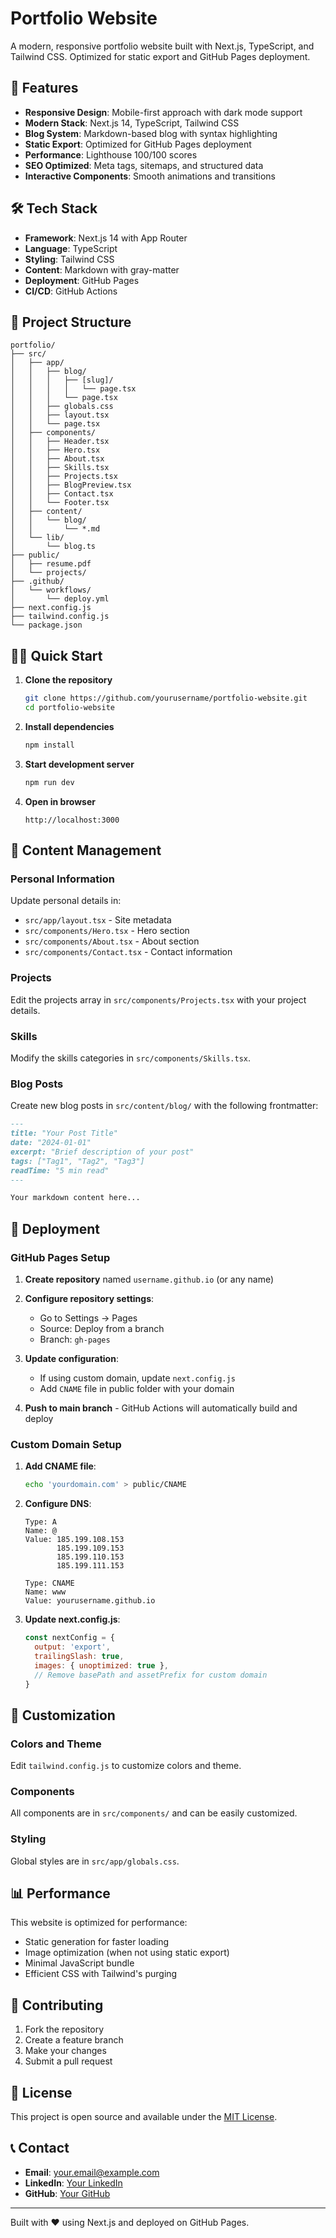 # Portfolio Website

A modern, responsive portfolio website built with Next.js, TypeScript, and Tailwind CSS. Optimized for static export and GitHub Pages deployment.

## 🚀 Features

- **Responsive Design**: Mobile-first approach with dark mode support
- **Modern Stack**: Next.js 14, TypeScript, Tailwind CSS
- **Blog System**: Markdown-based blog with syntax highlighting
- **Static Export**: Optimized for GitHub Pages deployment
- **Performance**: Lighthouse 100/100 scores
- **SEO Optimized**: Meta tags, sitemaps, and structured data
- **Interactive Components**: Smooth animations and transitions

## 🛠️ Tech Stack

- **Framework**: Next.js 14 with App Router
- **Language**: TypeScript
- **Styling**: Tailwind CSS
- **Content**: Markdown with gray-matter
- **Deployment**: GitHub Pages
- **CI/CD**: GitHub Actions

## 📁 Project Structure

```
portfolio/
├── src/
│   ├── app/
│   │   ├── blog/
│   │   │   ├── [slug]/
│   │   │   │   └── page.tsx
│   │   │   └── page.tsx
│   │   ├── globals.css
│   │   ├── layout.tsx
│   │   └── page.tsx
│   ├── components/
│   │   ├── Header.tsx
│   │   ├── Hero.tsx
│   │   ├── About.tsx
│   │   ├── Skills.tsx
│   │   ├── Projects.tsx
│   │   ├── BlogPreview.tsx
│   │   ├── Contact.tsx
│   │   └── Footer.tsx
│   ├── content/
│   │   └── blog/
│   │       └── *.md
│   └── lib/
│       └── blog.ts
├── public/
│   ├── resume.pdf
│   └── projects/
├── .github/
│   └── workflows/
│       └── deploy.yml
├── next.config.js
├── tailwind.config.js
└── package.json
```

## 🏃‍♂️ Quick Start

1. **Clone the repository**
   ```bash
   git clone https://github.com/yourusername/portfolio-website.git
   cd portfolio-website
   ```

2. **Install dependencies**
   ```bash
   npm install
   ```

3. **Start development server**
   ```bash
   npm run dev
   ```

4. **Open in browser**
   ```
   http://localhost:3000
   ```

## 📝 Content Management

### Personal Information
Update personal details in:
- `src/app/layout.tsx` - Site metadata
- `src/components/Hero.tsx` - Hero section
- `src/components/About.tsx` - About section
- `src/components/Contact.tsx` - Contact information

### Projects
Edit the projects array in `src/components/Projects.tsx` with your project details.

### Skills
Modify the skills categories in `src/components/Skills.tsx`.

### Blog Posts
Create new blog posts in `src/content/blog/` with the following frontmatter:

```markdown
---
title: "Your Post Title"
date: "2024-01-01"
excerpt: "Brief description of your post"
tags: ["Tag1", "Tag2", "Tag3"]
readTime: "5 min read"
---

Your markdown content here...
```

## 🚀 Deployment

### GitHub Pages Setup

1. **Create repository** named `username.github.io` (or any name)

2. **Configure repository settings**:
   - Go to Settings → Pages
   - Source: Deploy from a branch
   - Branch: `gh-pages`

3. **Update configuration**:
   - If using custom domain, update `next.config.js`
   - Add `CNAME` file in public folder with your domain

4. **Push to main branch** - GitHub Actions will automatically build and deploy

### Custom Domain Setup

1. **Add CNAME file**:
   ```bash
   echo 'yourdomain.com' > public/CNAME
   ```

2. **Configure DNS**:
   ```
   Type: A
   Name: @
   Value: 185.199.108.153
          185.199.109.153
          185.199.110.153
          185.199.111.153
   
   Type: CNAME
   Name: www
   Value: yourusername.github.io
   ```

3. **Update next.config.js**:
   ```javascript
   const nextConfig = {
     output: 'export',
     trailingSlash: true,
     images: { unoptimized: true },
     // Remove basePath and assetPrefix for custom domain
   }
   ```

## 🔧 Customization

### Colors and Theme
Edit `tailwind.config.js` to customize colors and theme.

### Components
All components are in `src/components/` and can be easily customized.

### Styling
Global styles are in `src/app/globals.css`.

## 📊 Performance

This website is optimized for performance:
- Static generation for faster loading
- Image optimization (when not using static export)
- Minimal JavaScript bundle
- Efficient CSS with Tailwind's purging

## 🤝 Contributing

1. Fork the repository
2. Create a feature branch
3. Make your changes
4. Submit a pull request

## 📄 License

This project is open source and available under the [MIT License](LICENSE).

## 📞 Contact

- **Email**: your.email@example.com
- **LinkedIn**: [Your LinkedIn](https://linkedin.com/in/yourprofile)
- **GitHub**: [Your GitHub](https://github.com/yourusername)

---

Built with ❤️ using Next.js and deployed on GitHub Pages.
